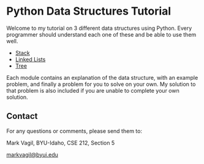 # Python Data Structures Tutorial

Welcome to my tutorial on 3 different data structures using Python. Every programmer should understand each one of these and be able to use them well.

- [Stack](stack/1-stack.md)
- [Linked Lists](linkedlist/2-linked_list.md)
- [Tree](tree/3-tree.md)

Each module contains an explanation of the data structure, with an example problem, and finally a problem for you to solve on your own. My solution to that problem is also included if you are unable to complete your own solution.

## Contact

For any questions or comments, please send them to:

Mark Vagil, BYU-Idaho, CSE 212, Section 5

markvagil@byui.edu
